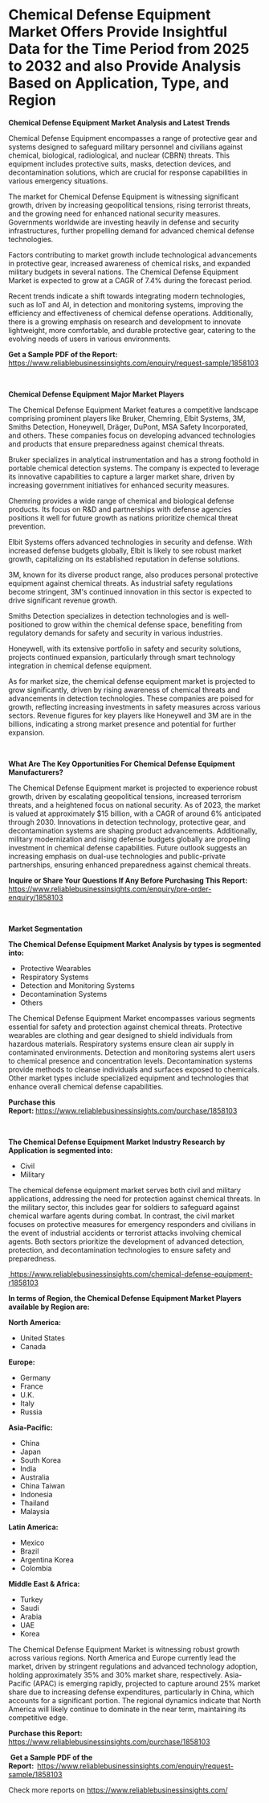 <p><h1>Chemical Defense Equipment Market Offers Provide Insightful Data for the Time Period from 2025 to 2032 and also Provide Analysis Based on Application, Type, and Region</h1></p><p><strong>Chemical Defense Equipment Market Analysis and Latest Trends</strong></p>
<p><p>Chemical Defense Equipment encompasses a range of protective gear and systems designed to safeguard military personnel and civilians against chemical, biological, radiological, and nuclear (CBRN) threats. This equipment includes protective suits, masks, detection devices, and decontamination solutions, which are crucial for response capabilities in various emergency situations. </p><p>The market for Chemical Defense Equipment is witnessing significant growth, driven by increasing geopolitical tensions, rising terrorist threats, and the growing need for enhanced national security measures. Governments worldwide are investing heavily in defense and security infrastructures, further propelling demand for advanced chemical defense technologies.</p><p>Factors contributing to market growth include technological advancements in protective gear, increased awareness of chemical risks, and expanded military budgets in several nations. The Chemical Defense Equipment Market is expected to grow at a CAGR of 7.4% during the forecast period. </p><p>Recent trends indicate a shift towards integrating modern technologies, such as IoT and AI, in detection and monitoring systems, improving the efficiency and effectiveness of chemical defense operations. Additionally, there is a growing emphasis on research and development to innovate lightweight, more comfortable, and durable protective gear, catering to the evolving needs of users in various environments.</p></p>
<p><strong>Get a Sample PDF of the Report:&nbsp;</strong> <a href="https://www.reliablebusinessinsights.com/enquiry/request-sample/1858103?utm_campaign=2446&utm_medium=2&utm_source=Github&utm_content=ia&utm_term=05042025&utm_id=chemical-defense-equipment">https://www.reliablebusinessinsights.com/enquiry/request-sample/1858103</a></p>
<p>&nbsp;</p>
<p><strong>Chemical Defense Equipment Major Market Players</strong></p>
<p><p>The Chemical Defense Equipment Market features a competitive landscape comprising prominent players like Bruker, Chemring, Elbit Systems, 3M, Smiths Detection, Honeywell, Dräger, DuPont, MSA Safety Incorporated, and others. These companies focus on developing advanced technologies and products that ensure preparedness against chemical threats.</p><p>Bruker specializes in analytical instrumentation and has a strong foothold in portable chemical detection systems. The company is expected to leverage its innovative capabilities to capture a larger market share, driven by increasing government initiatives for enhanced security measures.</p><p>Chemring provides a wide range of chemical and biological defense products. Its focus on R&D and partnerships with defense agencies positions it well for future growth as nations prioritize chemical threat prevention.</p><p>Elbit Systems offers advanced technologies in security and defense. With increased defense budgets globally, Elbit is likely to see robust market growth, capitalizing on its established reputation in defense solutions.</p><p>3M, known for its diverse product range, also produces personal protective equipment against chemical threats. As industrial safety regulations become stringent, 3M's continued innovation in this sector is expected to drive significant revenue growth.</p><p>Smiths Detection specializes in detection technologies and is well-positioned to grow within the chemical defense space, benefiting from regulatory demands for safety and security in various industries.</p><p>Honeywell, with its extensive portfolio in safety and security solutions, projects continued expansion, particularly through smart technology integration in chemical defense equipment.</p><p>As for market size, the chemical defense equipment market is projected to grow significantly, driven by rising awareness of chemical threats and advancements in detection technologies. These companies are poised for growth, reflecting increasing investments in safety measures across various sectors. Revenue figures for key players like Honeywell and 3M are in the billions, indicating a strong market presence and potential for further expansion.</p></p>
<p>&nbsp;</p>
<p><strong>What Are The Key Opportunities For Chemical Defense Equipment Manufacturers?</strong></p>
<p><p>The Chemical Defense Equipment market is projected to experience robust growth, driven by escalating geopolitical tensions, increased terrorism threats, and a heightened focus on national security. As of 2023, the market is valued at approximately $15 billion, with a CAGR of around 6% anticipated through 2030. Innovations in detection technology, protective gear, and decontamination systems are shaping product advancements. Additionally, military modernization and rising defense budgets globally are propelling investment in chemical defense capabilities. Future outlook suggests an increasing emphasis on dual-use technologies and public-private partnerships, ensuring enhanced preparedness against chemical threats.</p></p>
<p><strong>Inquire or Share Your Questions If Any Before Purchasing This Report:</strong> <a href="https://www.reliablebusinessinsights.com/enquiry/pre-order-enquiry/1858103?utm_campaign=2446&utm_medium=2&utm_source=Github&utm_content=ia&utm_term=05042025&utm_id=chemical-defense-equipment">https://www.reliablebusinessinsights.com/enquiry/pre-order-enquiry/1858103</a></p>
<p>&nbsp;</p>
<p><strong>Market Segmentation</strong></p>
<p><strong>The Chemical Defense Equipment Market Analysis by types is segmented into:</strong></p>
<p><ul><li>Protective Wearables</li><li>Respiratory Systems</li><li>Detection and Monitoring Systems</li><li>Decontamination Systems</li><li>Others</li></ul></p>
<p><p>The Chemical Defense Equipment Market encompasses various segments essential for safety and protection against chemical threats. Protective wearables are clothing and gear designed to shield individuals from hazardous materials. Respiratory systems ensure clean air supply in contaminated environments. Detection and monitoring systems alert users to chemical presence and concentration levels. Decontamination systems provide methods to cleanse individuals and surfaces exposed to chemicals. Other market types include specialized equipment and technologies that enhance overall chemical defense capabilities.</p></p>
<p><strong>Purchase this Report:&nbsp;</strong><a href="https://www.reliablebusinessinsights.com/purchase/1858103?utm_campaign=2446&utm_medium=2&utm_source=Github&utm_content=ia&utm_term=05042025&utm_id=chemical-defense-equipment">https://www.reliablebusinessinsights.com/purchase/1858103</a></p>
<p>&nbsp;</p>
<p><strong>The Chemical Defense Equipment Market Industry Research by Application is segmented into:</strong></p>
<p><ul><li>Civil</li><li>Military</li></ul></p>
<p><p>The chemical defense equipment market serves both civil and military applications, addressing the need for protection against chemical threats. In the military sector, this includes gear for soldiers to safeguard against chemical warfare agents during combat. In contrast, the civil market focuses on protective measures for emergency responders and civilians in the event of industrial accidents or terrorist attacks involving chemical agents. Both sectors prioritize the development of advanced detection, protection, and decontamination technologies to ensure safety and preparedness.</p></p>
<p><a href="https://www.reliablebusinessinsights.com/chemical-defense-equipment-r1858103?utm_campaign=2446&utm_medium=2&utm_source=Github&utm_content=ia&utm_term=05042025&utm_id=chemical-defense-equipment">&nbsp;https://www.reliablebusinessinsights.com/chemical-defense-equipment-r1858103</a></p>
<p><strong>In terms of Region, the Chemical Defense Equipment Market Players available by Region are:</strong></p>
<p>
    <p> <strong> North America: </strong>
        <ul>
            <li>United States</li>
            <li>Canada</li>
        </ul>
        </p> 
    <p> <strong> Europe: </strong>
        <ul>
            <li>Germany</li>
            <li>France</li>
            <li>U.K.</li>
            <li>Italy</li>
            <li>Russia</li>
        </ul>
        </p> 
    <p> <strong> Asia-Pacific: </strong>
        <ul>
            <li>China</li>
            <li>Japan</li>
            <li>South Korea</li>
            <li>India</li>
            <li>Australia</li>
            <li>China Taiwan</li>
            <li>Indonesia</li>
            <li>Thailand</li>
            <li>Malaysia</li>
        </ul>
        </p> 
    <p> <strong> Latin America: </strong>
        <ul>
            <li>Mexico</li>
            <li>Brazil</li>
            <li>Argentina Korea</li>
            <li>Colombia</li>
        </ul>
        </p> 
    <p> <strong> Middle East & Africa: </strong>
        <ul>
            <li>Turkey</li>
            <li>Saudi</li>
            <li>Arabia</li>
            <li>UAE</li>
            <li>Korea</li>
        </ul>
    </p>
    </p>
<p><p>The Chemical Defense Equipment Market is witnessing robust growth across various regions. North America and Europe currently lead the market, driven by stringent regulations and advanced technology adoption, holding approximately 35% and 30% market share, respectively. Asia-Pacific (APAC) is emerging rapidly, projected to capture around 25% market share due to increasing defense expenditures, particularly in China, which accounts for a significant portion. The regional dynamics indicate that North America will likely continue to dominate in the near term, maintaining its competitive edge.</p></p>
<p><strong>Purchase this Report: </strong><a href="https://www.reliablebusinessinsights.com/purchase/1858103?utm_campaign=2446&utm_medium=2&utm_source=Github&utm_content=ia&utm_term=05042025&utm_id=chemical-defense-equipment">https://www.reliablebusinessinsights.com/purchase/1858103</a></p>
<p>&nbsp;<strong>Get a Sample PDF of the Report:&nbsp;&nbsp;</strong><a href="https://www.reliablebusinessinsights.com/enquiry/request-sample/1858103?utm_campaign=2446&utm_medium=2&utm_source=Github&utm_content=ia&utm_term=05042025&utm_id=chemical-defense-equipment">https://www.reliablebusinessinsights.com/enquiry/request-sample/1858103</a></p>
<p><strong></strong></p>
<p>Check more reports on <a href="https://www.reliablebusinessinsights.com/?utm_campaign=2446&utm_medium=2&utm_source=Github&utm_content=ia&utm_term=05042025&utm_id=chemical-defense-equipment">https://www.reliablebusinessinsights.com/</a></p>